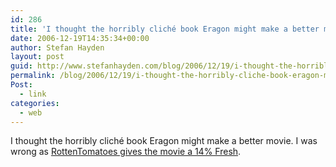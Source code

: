 ```yaml
---
id: 286
title: 'I thought the horribly cliché book Eragon might make a better movie. I was wrong as RottenTomatoes gives the movie a 14% Fresh.'
date: 2006-12-19T14:35:34+00:00
author: Stefan Hayden
layout: post
guid: http://www.stefanhayden.com/blog/2006/12/19/i-thought-the-horribly-cliche-book-eragon-might-make-a-better-movie-i-was-wrong-as-rottentomatoes-gives-the-movie-a-14-fresh/
permalink: /blog/2006/12/19/i-thought-the-horribly-cliche-book-eragon-might-make-a-better-movie-i-was-wrong-as-rottentomatoes-gives-the-movie-a-14-fresh/
Post:
  - link
categories:
  - web
---
```

<p>I thought the horribly cliché book Eragon might make a better movie. I was wrong as <a href="http://www.rottentomatoes.com/m/eragon/">RottenTomatoes gives the movie a 14% Fresh</a>.
</p>
